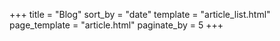 +++
title = "Blog"
sort_by = "date"
template = "article_list.html"
page_template = "article.html"
paginate_by = 5
+++